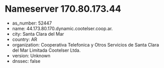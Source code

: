 # Nameserver 170.80.173.44

* as_number: 52447
* name: 44.173.80.170.dynamic.cootelser.coop.ar.
* city: Santa Clara del Mar
* country: AR
* organization: Cooperativa Telefonica y Otros Servicios de Santa Clara del Mar Limitada Cootelser Ltda.
* version: Unknown
* dnssec: false
